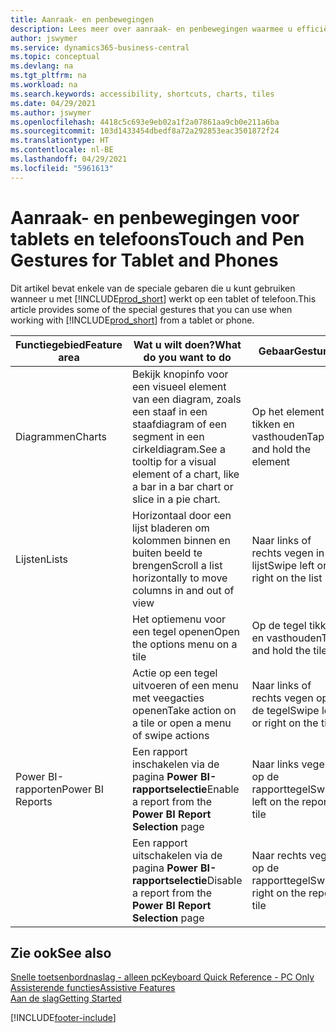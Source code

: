 ```yaml
---
title: Aanraak- en penbewegingen
description: Lees meer over aanraak- en penbewegingen waarmee u efficiënt kunt werken met uw gegevens op tablets en telefoons.
author: jswymer
ms.service: dynamics365-business-central
ms.topic: conceptual
ms.devlang: na
ms.tgt_pltfrm: na
ms.workload: na
ms.search.keywords: accessibility, shortcuts, charts, tiles
ms.date: 04/29/2021
ms.author: jswymer
ms.openlocfilehash: 4418c5c693e9eb02a1f2a07861aa9cb0e211a6ba
ms.sourcegitcommit: 103d1433454dbedf8a72a292853eac3501872f24
ms.translationtype: HT
ms.contentlocale: nl-BE
ms.lasthandoff: 04/29/2021
ms.locfileid: "5961613"
---
```

# <a name="touch-and-pen-gestures-for-tablet-and-phones"></a><span data-ttu-id="e92af-103">Aanraak- en penbewegingen voor tablets en telefoons</span><span class="sxs-lookup"><span data-stu-id="e92af-103">Touch and Pen Gestures for Tablet and Phones</span></span> 

<span data-ttu-id="e92af-104">Dit artikel bevat enkele van de speciale gebaren die u kunt gebruiken wanneer u met [!INCLUDE[prod_short](includes/prod_short.md)] werkt op een tablet of telefoon.</span><span class="sxs-lookup"><span data-stu-id="e92af-104">This article provides some of the special gestures that you can use when working with [!INCLUDE[prod_short](includes/prod_short.md)] from a tablet or phone.</span></span>

|<span data-ttu-id="e92af-105">Functiegebied</span><span class="sxs-lookup"><span data-stu-id="e92af-105">Feature area</span></span>|<span data-ttu-id="e92af-106">Wat u wilt doen?</span><span class="sxs-lookup"><span data-stu-id="e92af-106">What do you want to do</span></span>|<span data-ttu-id="e92af-107">Gebaar</span><span class="sxs-lookup"><span data-stu-id="e92af-107">Gesture</span></span>|<span data-ttu-id="e92af-108">Tabletondersteuning</span><span class="sxs-lookup"><span data-stu-id="e92af-108">Tablet support</span></span>|<span data-ttu-id="e92af-109">Telefoonondersteuning</span><span class="sxs-lookup"><span data-stu-id="e92af-109">Phone support</span></span>|
|------------|----------------------|-------|--------------|-------------|
|<span data-ttu-id="e92af-110">Diagrammen</span><span class="sxs-lookup"><span data-stu-id="e92af-110">Charts</span></span>|<span data-ttu-id="e92af-111">Bekijk knopinfo voor een visueel element van een diagram, zoals een staaf in een staafdiagram of een segment in een cirkeldiagram.</span><span class="sxs-lookup"><span data-stu-id="e92af-111">See a tooltip for a visual element of a chart, like a bar in a bar chart or slice in a pie chart.</span></span>|<span data-ttu-id="e92af-112">Op het element tikken en vasthouden</span><span class="sxs-lookup"><span data-stu-id="e92af-112">Tap and hold the element</span></span>|<span data-ttu-id="e92af-113">Ja</span><span class="sxs-lookup"><span data-stu-id="e92af-113">Yes</span></span>|<span data-ttu-id="e92af-114">Ja</span><span class="sxs-lookup"><span data-stu-id="e92af-114">Yes</span></span>|
|<span data-ttu-id="e92af-115">Lijsten</span><span class="sxs-lookup"><span data-stu-id="e92af-115">Lists</span></span>|<span data-ttu-id="e92af-116">Horizontaal door een lijst bladeren om kolommen binnen en buiten beeld te brengen</span><span class="sxs-lookup"><span data-stu-id="e92af-116">Scroll a list horizontally to move columns in and out of view</span></span>|<span data-ttu-id="e92af-117">Naar links of rechts vegen in de lijst</span><span class="sxs-lookup"><span data-stu-id="e92af-117">Swipe left or right on the list</span></span>|<span data-ttu-id="e92af-118">Ja</span><span class="sxs-lookup"><span data-stu-id="e92af-118">Yes</span></span>|<span data-ttu-id="e92af-119">Nee</span><span class="sxs-lookup"><span data-stu-id="e92af-119">No</span></span>|
||<span data-ttu-id="e92af-120">Het optiemenu voor een tegel openen</span><span class="sxs-lookup"><span data-stu-id="e92af-120">Open the options menu on a tile</span></span>|<span data-ttu-id="e92af-121">Op de tegel tikken en vasthouden</span><span class="sxs-lookup"><span data-stu-id="e92af-121">Tap and hold the tile</span></span>|<span data-ttu-id="e92af-122">Ja</span><span class="sxs-lookup"><span data-stu-id="e92af-122">Yes</span></span>|<span data-ttu-id="e92af-123">Ja</span><span class="sxs-lookup"><span data-stu-id="e92af-123">Yes</span></span>|
||<span data-ttu-id="e92af-124">Actie op een tegel uitvoeren of een menu met veegacties openen</span><span class="sxs-lookup"><span data-stu-id="e92af-124">Take action on a tile or open a menu of swipe actions</span></span> |<span data-ttu-id="e92af-125">Naar links of rechts vegen op de tegel</span><span class="sxs-lookup"><span data-stu-id="e92af-125">Swipe left or right on the tile</span></span>|<span data-ttu-id="e92af-126">Nee</span><span class="sxs-lookup"><span data-stu-id="e92af-126">No</span></span>|<span data-ttu-id="e92af-127">Ja</span><span class="sxs-lookup"><span data-stu-id="e92af-127">Yes</span></span>|
|<span data-ttu-id="e92af-128">Power BI-rapporten</span><span class="sxs-lookup"><span data-stu-id="e92af-128">Power BI Reports</span></span>|<span data-ttu-id="e92af-129">Een rapport inschakelen via de pagina **Power BI-rapportselectie**</span><span class="sxs-lookup"><span data-stu-id="e92af-129">Enable a report from the **Power BI Report Selection** page</span></span> |<span data-ttu-id="e92af-130">Naar links vegen op de rapporttegel</span><span class="sxs-lookup"><span data-stu-id="e92af-130">Swipe left on the report tile</span></span>|<span data-ttu-id="e92af-131">Nee</span><span class="sxs-lookup"><span data-stu-id="e92af-131">No</span></span>|<span data-ttu-id="e92af-132">Ja</span><span class="sxs-lookup"><span data-stu-id="e92af-132">Yes</span></span>|
||<span data-ttu-id="e92af-133">Een rapport uitschakelen via de pagina **Power BI-rapportselectie**</span><span class="sxs-lookup"><span data-stu-id="e92af-133">Disable a report from the **Power BI Report Selection** page</span></span> |<span data-ttu-id="e92af-134">Naar rechts vegen op de rapporttegel</span><span class="sxs-lookup"><span data-stu-id="e92af-134">Swipe right on the report tile</span></span>|<span data-ttu-id="e92af-135">Nee</span><span class="sxs-lookup"><span data-stu-id="e92af-135">No</span></span>|<span data-ttu-id="e92af-136">Ja</span><span class="sxs-lookup"><span data-stu-id="e92af-136">Yes</span></span>|

<!-- ## Charts

Business Central built-in charts display useful information about business data and KPIs. You can get additional information about the data by using the tooltips that are available on top of the data. To access a tooltip, tap and hold or hover over the data.

-->

## <a name="see-also"></a><span data-ttu-id="e92af-137">Zie ook</span><span class="sxs-lookup"><span data-stu-id="e92af-137">See also</span></span>

[<span data-ttu-id="e92af-138">Snelle toetsenbordnaslag - alleen pc</span><span class="sxs-lookup"><span data-stu-id="e92af-138">Keyboard Quick Reference - PC Only</span></span>](keyboard-shortcuts-cheatsheet.md)  
[<span data-ttu-id="e92af-139">Assisterende functies</span><span class="sxs-lookup"><span data-stu-id="e92af-139">Assistive Features</span></span>](ui-accessibility.md)  
[<span data-ttu-id="e92af-140">Aan de slag</span><span class="sxs-lookup"><span data-stu-id="e92af-140">Getting Started</span></span>](product-get-started.md)  

[!INCLUDE[footer-include](includes/footer-banner.md)]